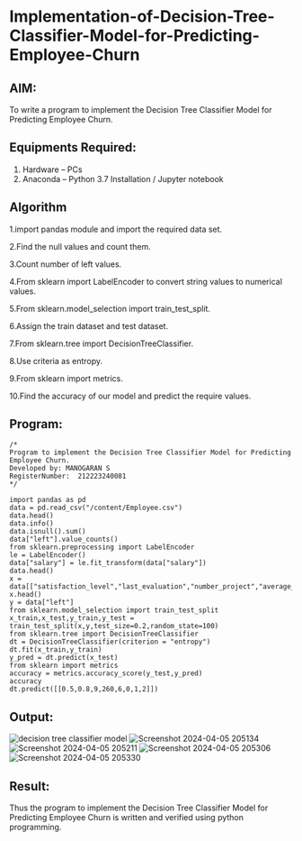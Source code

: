 # Implementation-of-Decision-Tree-Classifier-Model-for-Predicting-Employee-Churn

## AIM:
To write a program to implement the Decision Tree Classifier Model for Predicting Employee Churn.

## Equipments Required:
1. Hardware – PCs
2. Anaconda – Python 3.7 Installation / Jupyter notebook

## Algorithm
1.import pandas module and import the required data set.

2.Find the null values and count them.

3.Count number of left values.

4.From sklearn import LabelEncoder to convert string values to numerical values.

5.From sklearn.model_selection import train_test_split.

6.Assign the train dataset and test dataset.

7.From sklearn.tree import DecisionTreeClassifier.

8.Use criteria as entropy.

9.From sklearn import metrics.

10.Find the accuracy of our model and predict the require values.
## Program:
```
/*
Program to implement the Decision Tree Classifier Model for Predicting Employee Churn.
Developed by: MANOGARAN S
RegisterNumber:  212223240081
*/

import pandas as pd
data = pd.read_csv("/content/Employee.csv")
data.head()
data.info()
data.isnull().sum()
data["left"].value_counts()
from sklearn.preprocessing import LabelEncoder
le = LabelEncoder()
data["salary"] = le.fit_transform(data["salary"])
data.head()
x = data[["satisfaction_level","last_evaluation","number_project","average_montly_hours","time_spend_company","Work_accident","promotion_last_5years","salary"]]
x.head()
y = data["left"]
from sklearn.model_selection import train_test_split
x_train,x_test,y_train,y_test = train_test_split(x,y,test_size=0.2,random_state=100)
from sklearn.tree import DecisionTreeClassifier
dt = DecisionTreeClassifier(criterion = "entropy")
dt.fit(x_train,y_train)
y_pred = dt.predict(x_test)
from sklearn import metrics
accuracy = metrics.accuracy_score(y_test,y_pred)
accuracy
dt.predict([[0.5,0.8,9,260,6,0,1,2]])
```

## Output:
![decision tree classifier model](sam.png)
![Screenshot 2024-04-05 205134](https://github.com/manogarans/Implementation-of-Decision-Tree-Classifier-Model-for-Predicting-Employee-Churn/assets/139331782/e5961053-094a-4172-8016-9574f293b8f5)
![Screenshot 2024-04-05 205211](https://github.com/manogarans/Implementation-of-Decision-Tree-Classifier-Model-for-Predicting-Employee-Churn/assets/139331782/5f6db0c8-c889-4963-a702-913221314d8a)
![Screenshot 2024-04-05 205306](https://github.com/manogarans/Implementation-of-Decision-Tree-Classifier-Model-for-Predicting-Employee-Churn/assets/139331782/987db9db-36ba-47a0-869c-1bab2b16d894)
![Screenshot 2024-04-05 205330](https://github.com/manogarans/Implementation-of-Decision-Tree-Classifier-Model-for-Predicting-Employee-Churn/assets/139331782/bc8b2a70-6ff5-4d1e-b212-c51324f44dbd)


## Result:
Thus the program to implement the  Decision Tree Classifier Model for Predicting Employee Churn is written and verified using python programming.
